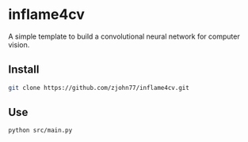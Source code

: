 # inflame4cv
A simple template to build a convolutional neural network for computer vision.
## Install
```sh
git clone https://github.com/zjohn77/inflame4cv.git
```
## Use
```
python src/main.py
```
